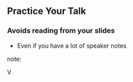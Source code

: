 ## Practice Your Talk

### Avoids reading from your slides

* Even if you have a lot of speaker notes

note:

V
